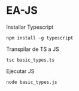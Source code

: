 # EA-JS


Installar Typescript
```
npm install -g typescript
```

Transpilar de TS a JS
```
tsc basic_types.ts
```

Ejecutar JS
```
node basic_types.js
```